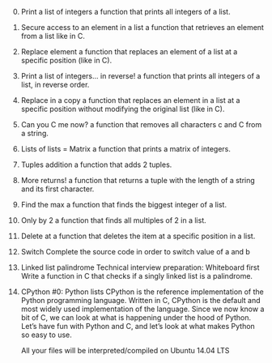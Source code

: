 0. Print a list of integers
	a function that prints all integers of a list.
1. Secure access to an element in a list
	a function that retrieves an element from a list like in C.
2. Replace element
	a function that replaces an element of a list at a specific position (like in C).
3. Print a list of integers... in reverse!
	a function that prints all integers of a list, in reverse order.
4. Replace in a copy
	a function that replaces an element in a list at a specific position without modifying the original list (like in C).
5. Can you C me now?
	a function that removes all characters c and C from a string.
6. Lists of lists = Matrix
	 a function that prints a matrix of integers.
7. Tuples addition
	a function that adds 2 tuples.
8. More returns!
	a function that returns a tuple with the length of a string and its first character.
9. Find the max
	a function that finds the biggest integer of a list.
10. Only by 2
	a function that finds all multiples of 2 in a list.
11. Delete at
	a function that deletes the item at a specific position in a list.
12. Switch
	Complete the source code in order to switch value of a and b
13. Linked list palindrome
	Technical interview preparation:
		Whiteboard first
		Write a function in C that checks if a singly linked list is a palindrome.
14. CPython #0: Python lists
	CPython is the reference implementation of the Python programming language. Written in C, CPython is the default and most widely used implementation of the language.
	Since we now know a bit of C, we can look at what is happening under the hood of Python. Let’s have fun with Python and C, and let’s look at what makes Python so easy to use.

	All your files will be interpreted/compiled on Ubuntu 14.04 LTS
